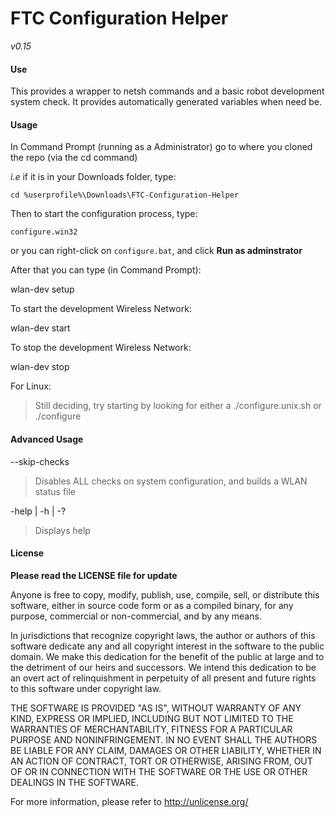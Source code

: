 # FTC Configuration Helper
*v0.15*

#### Use
This provides a wrapper to netsh commands and a basic robot 
development system check. It provides automatically generated
variables when need be.

#### Usage
In Command Prompt (running as a Administrator) go to where you cloned the repo (via the cd command)

*i.e* if it is in your Downloads folder, type:
```Batchfile
cd %userprofile%\Downloads\FTC-Configuration-Helper
```

Then to start the configuration process, type:
```Batchfile
configure.win32
```

or you can right-click on `configure.bat`, and click **Run as adminstrator**

After that you can type (in Command Prompt):

wlan-dev setup

To start the development Wireless Network:

wlan-dev start

To stop the development Wireless Network:

wlan-dev stop

For Linux:

>	Still deciding, try starting by looking for either a ./configure.unix.sh or ./configure
	
#### Advanced Usage
--skip-checks

> Disables ALL checks on system configuration, and builds a WLAN status file

-help | -h | -?

> Displays help

#### License
**Please read the LICENSE file for update**

Anyone is free to copy, modify, publish, use, compile, sell, or
distribute this software, either in source code form or as a compiled
binary, for any purpose, commercial or non-commercial, and by any
means.

In jurisdictions that recognize copyright laws, the author or authors
of this software dedicate any and all copyright interest in the
software to the public domain. We make this dedication for the benefit
of the public at large and to the detriment of our heirs and
successors. We intend this dedication to be an overt act of
relinquishment in perpetuity of all present and future rights to this
software under copyright law.

THE SOFTWARE IS PROVIDED "AS IS", WITHOUT WARRANTY OF ANY KIND,
EXPRESS OR IMPLIED, INCLUDING BUT NOT LIMITED TO THE WARRANTIES OF
MERCHANTABILITY, FITNESS FOR A PARTICULAR PURPOSE AND NONINFRINGEMENT.
IN NO EVENT SHALL THE AUTHORS BE LIABLE FOR ANY CLAIM, DAMAGES OR
OTHER LIABILITY, WHETHER IN AN ACTION OF CONTRACT, TORT OR OTHERWISE,
ARISING FROM, OUT OF OR IN CONNECTION WITH THE SOFTWARE OR THE USE OR
OTHER DEALINGS IN THE SOFTWARE.

For more information, please refer to <http://unlicense.org/>